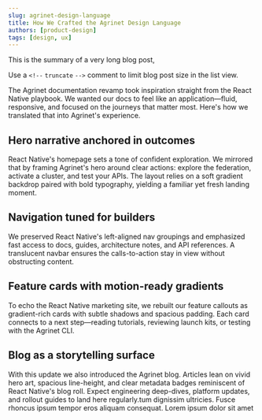 ```yaml
---
slug: agrinet-design-language
title: How We Crafted the Agrinet Design Language
authors: [product-design]
tags: [design, ux]
---
```


This is the summary of a very long blog post,

Use a `<!--` `truncate` `-->` comment to limit blog post size in the list view.

<!-- truncate -->

The Agrinet documentation revamp took inspiration straight from the React Native playbook. We
wanted our docs to feel like an application—fluid, responsive, and focused on the journeys that
matter most. Here's how we translated that into Agrinet's experience.

## Hero narrative anchored in outcomes

React Native's homepage sets a tone of confident exploration. We mirrored that by framing Agrinet's
hero around clear actions: explore the federation, activate a cluster, and test your APIs. The
layout relies on a soft gradient backdrop paired with bold typography, yielding a familiar yet fresh
landing moment.

## Navigation tuned for builders

We preserved React Native's left-aligned nav groupings and emphasized fast access to docs, guides,
architecture notes, and API references. A translucent navbar ensures the calls-to-action stay in
view without obstructing content.

## Feature cards with motion-ready gradients

To echo the React Native marketing site, we rebuilt our feature callouts as gradient-rich cards with
subtle shadows and spacious padding. Each card connects to a next step—reading tutorials, reviewing
launch kits, or testing with the Agrinet CLI.

## Blog as a storytelling surface

With this update we also introduced the Agrinet blog. Articles lean on vivid hero art, spacious
line-height, and clear metadata badges reminiscent of React Native's blog roll. Expect engineering
deep-dives, platform updates, and rollout guides to land here regularly.tum dignissim ultricies. Fusce rhoncus ipsum tempor eros aliquam consequat. Lorem ipsum dolor sit amet
